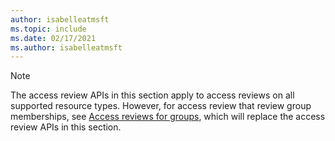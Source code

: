```yaml
---
author: isabelleatmsft
ms.topic: include
ms.date: 02/17/2021
ms.author: isabelleatmsft
---
```


<!-- markdownlint-disable MD041-->

>[!NOTE]
>The access review APIs in this section apply to access reviews on all supported resource types. However, for access review that review group memberships, see [Access reviews for groups](https://docs.microsoft.com/en-us/graph/api/resources/accessreviews-root?view=graph-rest-beta), which will replace the access review APIs in this section.
